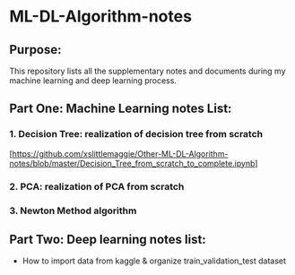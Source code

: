 # ML-DL-Algorithm-notes
## Purpose:
This repository lists all the supplementary notes and documents during my machine learning and deep learning process.

## Part One: Machine Learning notes List:
### 1. Decision Tree: realization of decision tree from scratch 
[https://github.com/xslittlemaggie/Other-ML-DL-Algorithm-notes/blob/master/Decision_Tree_from_scratch_to_complete.ipynb]

### 2. PCA: realization of PCA from scratch
### 3. Newton Method algorithm

## Part Two: Deep learning notes list:
- How to import data from kaggle & organize train_validation_test dataset

